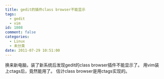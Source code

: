 ```yaml
---
title: gedit的插件class browser不能显示
tags:
  - gedit
  - vim
id: 1808
comment: false
categories:
  - Linux
  - 未分类
date: 2011-07-29 10:51:00
---
```


换来新电脑，装了新系统后发现gedit的class browser插件不能显示了。
用vim装上ctags后，竟然能用了。
估计class browser是用ctags实现的。